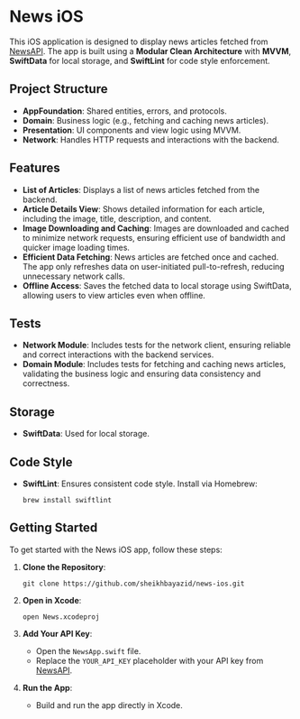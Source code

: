 # News iOS

This iOS application is designed to display news articles fetched from [NewsAPI](https://newsapi.org/). The app is built using a **Modular Clean Architecture** with **MVVM**, **SwiftData** for local storage, and **SwiftLint** for code style enforcement.

## Project Structure

- **AppFoundation**: Shared entities, errors, and protocols.
- **Domain**: Business logic (e.g., fetching and caching news articles).
- **Presentation**: UI components and view logic using MVVM.
- **Network**: Handles HTTP requests and interactions with the backend.

## Features

- **List of Articles**: Displays a list of news articles fetched from the backend.
- **Article Details View**: Shows detailed information for each article, including the image, title, description, and content.
- **Image Downloading and Caching**: Images are downloaded and cached to minimize network requests, ensuring efficient use of bandwidth and quicker image loading times.
- **Efficient Data Fetching**: News articles are fetched once and cached. The app only refreshes data on user-initiated pull-to-refresh, reducing unnecessary network calls.
- **Offline Access**: Saves the fetched data to local storage using SwiftData, allowing users to view articles even when offline.

## Tests

- **Network Module**: Includes tests for the network client, ensuring reliable and correct interactions with the backend services.
- **Domain Module**: Includes tests for fetching and caching news articles, validating the business logic and ensuring data consistency and correctness.

## Storage

- **SwiftData**: Used for local storage.

## Code Style

- **SwiftLint**: Ensures consistent code style. Install via Homebrew:

  ```
  brew install swiftlint
  ```

## Getting Started

To get started with the News iOS app, follow these steps:

1. **Clone the Repository**: 
   ```
   git clone https://github.com/sheikhbayazid/news-ios.git
   ```

2. **Open in Xcode**: 
   ```
   open News.xcodeproj
   ```

3. **Add Your API Key**:
   - Open the `NewsApp.swift` file.
   - Replace the `YOUR_API_KEY` placeholder with your API key from [NewsAPI](https://newsapi.org/).

4. **Run the App**:
   - Build and run the app directly in Xcode.
